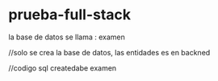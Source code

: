 # prueba-full-stack

la base de datos se llama : examen

//solo se crea la base de datos, las entidades es en backned

//codigo sql
createdabe examen
